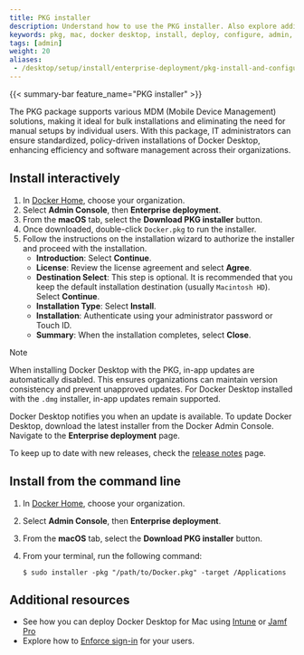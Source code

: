 ```yaml
---
title: PKG installer
description: Understand how to use the PKG installer. Also explore additional configuration options.
keywords: pkg, mac, docker desktop, install, deploy, configure, admin, mdm
tags: [admin]
weight: 20
aliases:
 - /desktop/setup/install/enterprise-deployment/pkg-install-and-configure/
---
```


{{< summary-bar feature_name="PKG installer" >}}

The PKG package supports various MDM (Mobile Device Management) solutions, making it ideal for bulk installations and eliminating the need for manual setups by individual users. With this package, IT administrators can ensure standardized, policy-driven installations of Docker Desktop, enhancing efficiency and software management across their organizations.

## Install interactively

1. In [Docker Home](http://app.docker.com), choose your organization.
2. Select **Admin Console**, then **Enterprise deployment**.
3. From the **macOS** tab, select the **Download PKG installer** button.
4. Once downloaded, double-click `Docker.pkg` to run the installer.
5. Follow the instructions on the installation wizard to authorize the installer and proceed with the installation.
   - **Introduction**: Select **Continue**.
   - **License**: Review the license agreement and select **Agree**.
   - **Destination Select**: This step is optional. It is recommended that you keep the default installation destination (usually `Macintosh HD`). Select **Continue**.
   - **Installation Type**: Select **Install**.
   - **Installation**: Authenticate using your administrator password or Touch ID.
   - **Summary**: When the installation completes, select **Close**.

> [!NOTE]
>
> When installing Docker Desktop with the PKG, in-app updates are automatically disabled. This ensures organizations can maintain version consistency and prevent unapproved updates. For Docker Desktop installed with the `.dmg` installer, in-app updates remain supported.
>
> Docker Desktop notifies you when an update is available. To update Docker Desktop, download the latest installer from the Docker Admin Console. Navigate to the **Enterprise deployment** page.
>
> To keep up to date with new releases, check the [release notes](/manuals/desktop/release-notes.md) page.

## Install from the command line

1. In [Docker Home](http://app.docker.com), choose your organization.
2. Select **Admin Console**, then **Enterprise deployment**.
3. From the **macOS** tab, select the **Download PKG installer** button.
4. From your terminal, run the following command:

   ```console
   $ sudo installer -pkg "/path/to/Docker.pkg" -target /Applications
   ```

## Additional resources

- See how you can deploy Docker Desktop for Mac using [Intune](use-intune.md) or [Jamf Pro](use-jamf-pro.md)
- Explore how to [Enforce sign-in](/manuals/security/for-admins/enforce-sign-in/methods.md#plist-method-mac-only) for your users.